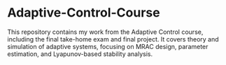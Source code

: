 # Adaptive-Control-Course
This repository contains my work from the Adaptive Control course, including the final take-home exam and final project. It covers theory and simulation of adaptive systems, focusing on MRAC design, parameter estimation, and Lyapunov-based stability analysis.
